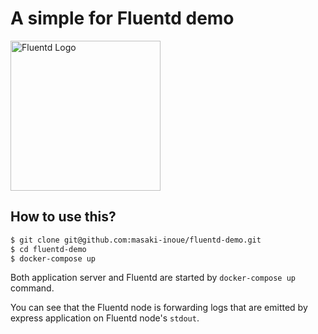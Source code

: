 # A simple for Fluentd demo

<img src="https://raw.githubusercontent.com/fluent/fluentd-docs-gitbook/53020426cdcfcb5a5f722031838ee1cb95b5a7a2/images/logo/Fluentd_square.svg" alt="Fluentd Logo" width="240">

## How to use this?

```bash
$ git clone git@github.com:masaki-inoue/fluentd-demo.git
$ cd fluentd-demo
$ docker-compose up
```

Both application server and Fluentd are started by `docker-compose up` command.

You can see that the Fluentd node is forwarding logs that are emitted by express application on Fluentd node's `stdout`.